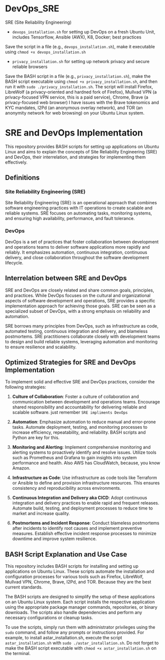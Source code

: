 # DevOps_SRE
SRE (Site Reliability Engineering)

- `devops_installation.sh` for setting up DevOps on a fresh Ubuntu Unit, includes Tensorflow, Ansible (AWX), K8, Docker; best practices

Save the script in a file (e.g., `devops_installation.sh`), make it executable using `chmod +x devops_installation.sh`

- `privacy_installation.sh` for setting up network privacy and secure reliable browsers

Save the BASH script in a file (e.g., `privacy_installation.sh`), make the BASH script executable using `chmod +x privacy_installation.sh`, and then run it with `sudo ./privacy_installation.sh`. The script will install Firefox, LibreWolf (a privacy-oriented and hardned fork of Firefox), Mullvad VPN (a privacy-focused VPN service, this is a paid service), Chrome, Brave (a privacy-focused web browser) I have issues with the Brave tokenomics and KYC mandates, I2Pd (an anonymous overlay network), and TOR (an anonymity network for web browsing) on your Ubuntu Linux system.

# SRE and DevOps Implementation

This repository provides BASH scripts for setting up applications on Ubuntu Linux and aims to explain the concepts of Site Reliability Engineering (SRE) and DevOps, their interrelation, and strategies for implementing them effectively.

## Definitions

### Site Reliability Engineering (SRE)
Site Reliability Engineering (SRE) is an operational approach that combines software engineering practices with IT operations to create scalable and reliable systems. SRE focuses on automating tasks, monitoring systems, and ensuring high availability, performance, and fault tolerance.

### DevOps
DevOps is a set of practices that foster collaboration between development and operations teams to deliver software applications more rapidly and reliably. It emphasizes automation, continuous integration, continuous delivery, and close collaboration throughout the software development lifecycle.

## Interrelation between SRE and DevOps

SRE and DevOps are closely related and share common goals, principles, and practices. While DevOps focuses on the cultural and organizational aspects of software development and operations, SRE provides a specific implementation approach for achieving those goals. SRE can be seen as a specialized subset of DevOps, with a strong emphasis on reliability and automation.

SRE borrows many principles from DevOps, such as infrastructure as code, automated testing, continuous integration and delivery, and blameless postmortems. SRE practitioners collaborate closely with development teams to design and build reliable systems, leveraging automation and monitoring to ensure resilience and scalability.

## Optimized Strategies for SRE and DevOps Implementation

To implement solid and effective SRE and DevOps practices, consider the following strategies:

1. **Culture of Collaboration**: Foster a culture of collaboration and communication between development and operations teams. Encourage shared responsibility and accountability for delivering reliable and scalable software. just remember `SRE impliments DevOps`

2. **Automation**: Emphasize automation to reduce manual and error-prone tasks. Automate deployment, testing, and monitoring processes to increase efficiency, repeatability, and reliability.  BASH scripts and Python are key for this.

3. **Monitoring and Alerting**: Implement comprehensive monitoring and alerting systems to proactively identify and resolve issues. Utilize tools such as Prometheus and Grafana to gain insights into system performance and health.  Also AWS has CloudWatch, because, you know Amazon.

4. **Infrastructure as Code**: Use infrastructure as code tools like Terraform or Ansible to define and provision infrastructure resources. This ensures consistency and reproducibility across environments.

5. **Continuous Integration and Delivery aka CICD**: Adopt continuous integration and delivery practices to enable rapid and frequent releases. Automate build, testing, and deployment processes to reduce time to market and increase quality.

6. **Postmortems and Incident Response**: Conduct blameless postmortems after incidents to identify root causes and implement preventive measures. Establish effective incident response processes to minimize downtime and improve system resilience.

## BASH Script Explanation and Use Case

This repository includes BASH scripts for installing and setting up applications on Ubuntu Linux. These scripts automate the installation and configuration processes for various tools such as Firefox, LibreWolf, Mullvad VPN, Chrome, Brave, I2Pd, and TOR.  Because they are the best current standards.

The BASH scripts are designed to simplify the setup of these applications on an Ubuntu Linux system. Each script installs the respective application using the appropriate package manager commands, repositories, or binary downloads. The scripts also handle dependencies and perform any necessary configurations or cleanup tasks.

To use the scripts, simply run them with administrator privileges using the `sudo` command, and follow any prompts or instructions provided. For example, to install astar_installation.sh, execute the script `astar_installation.sh` with `sudo ./astar_installation.sh`.  Do not forget to make the BASH script executable with `chmod +x astar_installation.sh` on the terminal.


